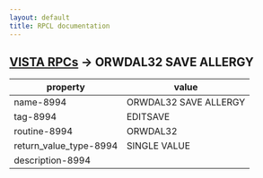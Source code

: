 ```yaml
---
layout: default
title: RPCL documentation
---
```




## [VISTA RPCs](TableOfContent.md) &#8594; ORWDAL32 SAVE ALLERGY 

 property | value 
--- | --- 
 name-8994 | ORWDAL32 SAVE ALLERGY
 tag-8994 | EDITSAVE
 routine-8994 | ORWDAL32
 return_value_type-8994 | SINGLE VALUE
 description-8994 | 